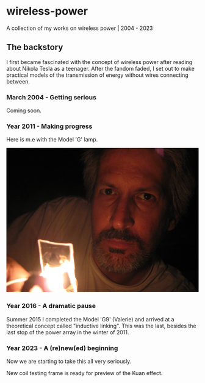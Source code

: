 # wireless-power
A collection of my works on wireless power | 2004 - 2023

## The backstory

I first became fascinated with the concept of wireless power after reading about Nikola Tesla as a teenager. After the fandom faded, I set out to make practical models of the transmission of energy without wires connecting between. 

### March 2004 - Getting serious

Coming soon.

### Year 2011 - Making progress

Here is m.e with the Model 'G' lamp.

![a bath in light](/media/wp_tucker.png "Here is what I looked like at the time")

### Year 2016 - A dramatic pause

Summer 2015 I completed the Model 'G9' (Valerie) and arrived at a theoretical concept called "inductive linking". This was the last, besides the last stop of the power array in the winter of 2011.

### Year 2023 - A (re)new(ed) beginning

Now we are starting to take this all very seriously.

New coil testing frame is ready for preview of the Kuan effect.
